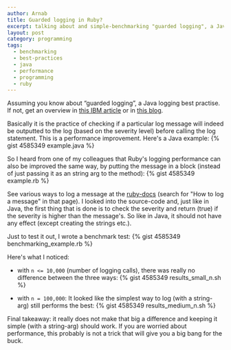 ```yaml
---
author: Arnab
title: Guarded logging in Ruby?
excerpt: talking about and simple-benchmarking "guarded logging", a Java best practice in Ruby's context.
layout: post
category: programming
tags:
  - benchmarking
  - best-practices
  - java
  - performance
  - programming
  - ruby
---
```

Assuming you know about “guarded logging”, a Java logging best
practise. If not, get an overview in [this IBM article][1] or in [this blog][2].

Basically it is the practice of checking if a particular log message
will indeed be outputted to the log (based on the severity level)
before calling the log statement. This is a performance improvement.
Here's a Java example:
{% gist 4585349 example.java %}

So I heard from one of my colleagues that Ruby's logging performance
can also be improved the same way, by putting the message in a block
(instead of just passing it as an string arg to the method):
{% gist 4585349 example.rb %}

See various ways to log a message at the [ruby-docs][3] (search for
"How to log a message" in that page). I looked into the source-code
and, just like in Java, the first thing that is done is to check the
severity and return (true) if the severity is higher than the
message's. So like in Java, it should not have any effect (except
creating the strings etc.).

Just to test it out, I wrote a benchmark test:
{% gist 4585349 benchmarking_example.rb %}

Here's what I noticed:

* with `n <= 10,000` (number of logging calls), there was really no
  difference between the three ways:
  {% gist 4585349 results_small_n.sh  %}

* with `n = 100,000`: It looked like the simplest way to log (with a
  string-arg) still performs the best:
  {% gist 4585349 results_medium_n.sh  %}

Final takeaway: it really does not make that big a difference and
keeping it simple (with a string-arg) should work. If you are worried
about performance, this probably is not a trick that will give you a
big bang for the buck.

 [1]: http://publib.boulder.ibm.com/infocenter/ledoc/v6r11/index.jsp?topic=/com.ibm.rcp.tools.doc.appdev/serviceability_java.util.loggingbestpractices.html
 [2]: http://www.burlesontech.com/wiki/display/btg/Java+Logging+Standards+and+Guidelines
 [3]: http://www.ruby-doc.org/stdlib/libdoc/logger/rdoc/
